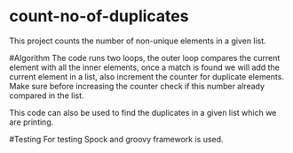 # count-no-of-duplicates

This project counts the number of non-unique elements in a given list.

#Algorithm
The code runs two loops, the outer loop compares the current element with all the inner elements, 
once a match is found we will add the current element in a list, also increment the counter for duplicate elements.
Make sure before increasing the counter check if this number already compared in the list.

This code can also be used to find the duplicates in a given list which we are printing.

#Testing
For testing Spock and groovy framework is used.